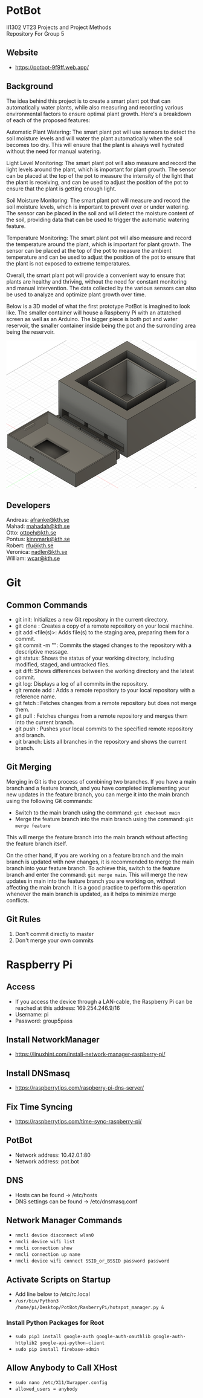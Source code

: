 # PotBot

II1302 VT23 Projects and Project Methods  
Repository For Group 5

## Website

- https://potbot-9f9ff.web.app/

## Background

The idea behind this project is to create a smart plant pot that can automatically water plants, while also measuring
and recording various environmental factors to ensure optimal plant growth. Here's a breakdown of each of the proposed
features:

Automatic Plant Watering:
The smart plant pot will use sensors to detect the soil moisture levels and will water the plant automatically when the
soil becomes too dry. This will ensure that the plant is always well hydrated without the need for manual watering.

Light Level Monitoring:
The smart plant pot will also measure and record the light levels around the plant, which is important for plant growth.
The sensor can be placed at the top of the pot to measure the intensity of the light that the plant is receiving, and
can be used to adjust the position of the pot to ensure that the plant is getting enough light.

Soil Moisture Monitoring:
The smart plant pot will measure and record the soil moisture levels, which is important to prevent over or under
watering. The sensor can be placed in the soil and will detect the moisture content of the soil, providing data that can
be used to trigger the automatic watering feature.

Temperature Monitoring:
The smart plant pot will also measure and record the temperature around the plant, which is important for plant growth.
The sensor can be placed at the top of the pot to measure the ambient temperature and can be used to adjust the position
of the pot to ensure that the plant is not exposed to extreme temperatures.

Overall, the smart plant pot will provide a convenient way to ensure that plants are healthy and thriving, without the
need for constant monitoring and manual intervention. The data collected by the various sensors can also be used to
analyze and optimize plant growth over time.

Below is a 3D model of what the first prototype PotBot is imagined to look like. The smaller container will house a Raspberry Pi with an attatched screen as well as an Arduino. The bigger piece is both pot and water reservoir, the smaller container inside being the pot and the surronding area being the reservoir.

![alt text](https://github.com/thelizri/PotBot/blob/prototype-image/PotBotProtoype.png?raw=true)

## Developers

Andreas: afranke@kth.se  
Mahad: mahadah@kth.se  
Otto: ottoeh@kth.se  
Pontus: kinnmark@kth.se  
Robert: rfu@kth.se  
Veronica: nadler@kth.se  
William: wcar@kth.se

# Git

## Common Commands

- git init: Initializes a new Git repository in the current directory.
- git clone <repository>: Creates a copy of a remote repository on your local machine.
- git add <file(s)>: Adds file(s) to the staging area, preparing them for a commit.
- git commit -m "<message>": Commits the staged changes to the repository with a descriptive message.
- git status: Shows the status of your working directory, including modified, staged, and untracked files.
- git diff: Shows differences between the working directory and the latest commit.
- git log: Displays a log of all commits in the repository.
- git remote add <name> <url>: Adds a remote repository to your local repository with a reference name.
- git fetch <remote>: Fetches changes from a remote repository but does not merge them.
- git pull <remote>: Fetches changes from a remote repository and merges them into the current branch.
- git push <remote> <branch>: Pushes your local commits to the specified remote repository and branch.
- git branch: Lists all branches in the repository and shows the current branch.

## Git Merging

Merging in Git is the process of combining two branches. If you have a main branch and a feature branch, and you have
completed implementing your new updates in the feature branch, you can merge it into the main branch using the following
Git commands:

- Switch to the main branch using the command: `git checkout main`
- Merge the feature branch into the main branch using the command: `git merge feature`

This will merge the feature branch into the main branch without affecting the feature branch itself.

On the other hand, if you are working on a feature branch and the main branch is updated with new changes, it is
recommended to merge the main branch into your feature branch. To achieve this, switch to the feature branch and enter
the command: `git merge main`. This will merge the new updates in main into the feature branch you are working on,
without affecting the main branch. It is a good practice to perform this operation whenever the main branch is updated,
as it helps to minimize merge conflicts.

## Git Rules

1. Don't commit directly to master
2. Don't merge your own commits

# Raspberry Pi

## Access

- If you access the device through a LAN-cable, the Raspberry Pi can be reached at this address: 169.254.246.9/16
- Username: pi
- Password: group5pass

## Install NetworkManager

- https://linuxhint.com/install-network-manager-raspberry-pi/

## Install DNSmasq

- https://raspberrytips.com/raspberry-pi-dns-server/

## Fix Time Syncing

- https://raspberrytips.com/time-sync-raspberry-pi/

## PotBot

- Network address: 10.42.0.1:80
- Network address: pot.bot

## DNS

- Hosts can be found -> /etc/hosts
- DNS settings can be found -> /etc/dnsmasq.conf

## Network Manager Commands

- `nmcli device disconnect wlan0`
- `nmcli device wifi list`
- `nmcli connection show`
- `nmcli connection up name`
- `nmcli device wifi connect SSID_or_BSSID password password`

## Activate Scripts on Startup

- Add line below to /etc/rc.local
- `/usr/bin/Python3 /home/pi/Desktop/PotBot/RasberryPi/hotspot_manager.py &`

### Install Python Packages for Root

- `sudo pip3 install google-auth google-auth-oauthlib google-auth-httplib2 google-api-python-client`
- `sudo pip install firebase-admin`

## Allow Anybody to Call XHost

- `sudo nano /etc/X11/Xwrapper.config`
- `allowed_users = anybody`
